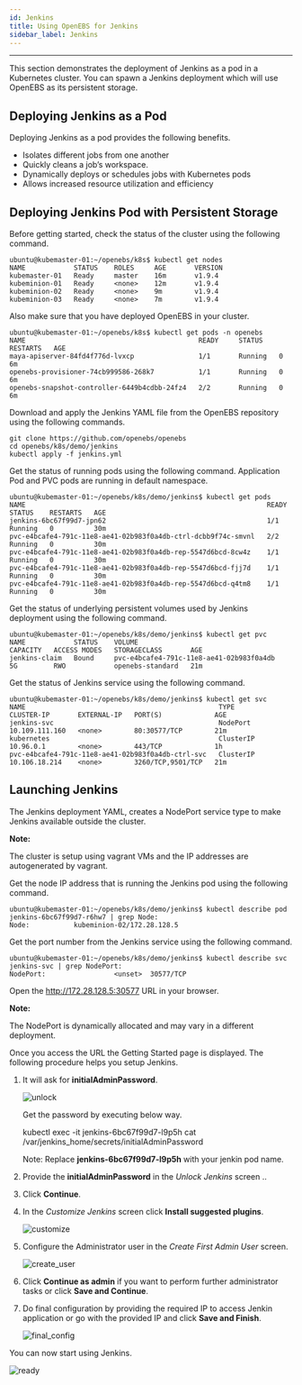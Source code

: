 ```yaml
---
id: Jenkins
title: Using OpenEBS for Jenkins
sidebar_label: Jenkins
---
```

------

This section demonstrates the deployment of Jenkins as a pod in a Kubernetes cluster. You can spawn a Jenkins deployment which will use OpenEBS as its persistent storage.

Deploying Jenkins as a Pod
--------------------------

Deploying Jenkins as a pod provides the following benefits.

-   Isolates different jobs from one another
-   Quickly cleans a job’s workspace.
-   Dynamically deploys or schedules jobs with Kubernetes pods
-   Allows increased resource utilization and efficiency

Deploying Jenkins Pod with Persistent Storage
---------------------------------------------

Before getting started, check the status of the cluster using the following command. 

    ubuntu@kubemaster-01:~/openebs/k8s$ kubectl get nodes
    NAME            STATUS    ROLES     AGE       VERSION
    kubemaster-01   Ready     master    16m       v1.9.4
    kubeminion-01   Ready     <none>    12m       v1.9.4
    kubeminion-02   Ready     <none>    9m        v1.9.4
    kubeminion-03   Ready     <none>    7m        v1.9.4

Also make sure that you have deployed OpenEBS in your cluster. 

```
ubuntu@kubemaster-01:~/openebs/k8s$ kubectl get pods -n openebs
NAME                                           READY     STATUS    RESTARTS   AGE
maya-apiserver-84fd4f776d-lvxcp                1/1       Running   0          6m
openebs-provisioner-74cb999586-268k7           1/1       Running   0          6m
openebs-snapshot-controller-6449b4cdbb-24fz4   2/2       Running   0          6m
```

Download and apply the Jenkins YAML file from the OpenEBS repository using the following commands. 

    git clone https://github.com/openebs/openebs
    cd openebs/k8s/demo/jenkins
    kubectl apply -f jenkins.yml

Get the status of running pods using the following command.  Application Pod and PVC pods are running in default namespace.

    ubuntu@kubemaster-01:~/openebs/k8s/demo/jenkins$ kubectl get pods
    NAME                                                            READY     STATUS    RESTARTS   AGE
    jenkins-6bc67f99d7-jpn62                                        1/1       Running   0          30m
    pvc-e4bcafe4-791c-11e8-ae41-02b983f0a4db-ctrl-dcbb9f74c-smvnl   2/2       Running   0          30m
    pvc-e4bcafe4-791c-11e8-ae41-02b983f0a4db-rep-5547d6bcd-8cw4z    1/1       Running   0          30m
    pvc-e4bcafe4-791c-11e8-ae41-02b983f0a4db-rep-5547d6bcd-fjj7d    1/1       Running   0          30m
    pvc-e4bcafe4-791c-11e8-ae41-02b983f0a4db-rep-5547d6bcd-q4tm8    1/1       Running   0          30m

Get the status of underlying persistent volumes used by Jenkins deployment using the following command. 

    ubuntu@kubemaster-01:~/openebs/k8s/demo/jenkins$ kubectl get pvc
    NAME            STATUS    VOLUME                                     CAPACITY   ACCESS MODES   STORAGECLASS       AGE
    jenkins-claim   Bound     pvc-e4bcafe4-791c-11e8-ae41-02b983f0a4db   5G         RWO            openebs-standard   21m

Get the status of Jenkins service using the following command. 

    ubuntu@kubemaster-01:~/openebs/k8s/demo/jenkins$ kubectl get svc
    NAME                                                TYPE        CLUSTER-IP       EXTERNAL-IP   PORT(S)             AGE
    jenkins-svc                                         NodePort    10.109.111.160   <none>        80:30577/TCP        21m
    kubernetes                                          ClusterIP   10.96.0.1        <none>        443/TCP             1h
    pvc-e4bcafe4-791c-11e8-ae41-02b983f0a4db-ctrl-svc   ClusterIP   10.106.18.214    <none>        3260/TCP,9501/TCP   21m                     

Launching Jenkins
-----------------

The Jenkins deployment YAML, creates a NodePort service type to make Jenkins available outside the cluster.

**Note:**

The cluster is setup using vagrant VMs and the IP addresses are autogenerated by vagrant.

Get the node IP address that is running the Jenkins pod using the following command. 

    ubuntu@kubemaster-01:~/openebs/k8s/demo/jenkins$ kubectl describe pod jenkins-6bc67f99d7-r6hw7 | grep Node:
    Node:           kubeminion-02/172.28.128.5

Get the port number from the Jenkins service using the following command. 

```
ubuntu@kubemaster-01:~/openebs/k8s/demo/jenkins$ kubectl describe svc jenkins-svc | grep NodePort:
NodePort:                 <unset>  30577/TCP
```

Open the <http://172.28.128.5:30577> URL in your browser.

**Note:**

The NodePort is dynamically allocated and may vary in a different deployment.

Once you access the URL the Getting Started page is displayed. The following procedure helps you setup Jenkins.

1. It will ask for **initialAdminPassword**. 

    ![unlock](/docs/assets/unlock_jenkins.PNG)

    Get the password by executing  below way.

    kubectl exec -it jenkins-6bc67f99d7-l9p5h cat /var/jenkins_home/secrets/initialAdminPassword

    Note: Replace **jenkins-6bc67f99d7-l9p5h** with your jenkin pod name. 

2.  Provide the **initialAdminPassword** in the *Unlock Jenkins* screen ..

3. Click **Continue**.

4. In the *Customize Jenkins* screen click **Install suggested plugins**.

    ![customize](/docs/assets/customize_jenkins.PNG)

5. Configure the Administrator user in the *Create First Admin User* screen. 

    ![create_user](/docs/assets/create_user_jenkins.PNG)

6. Click **Continue as admin** if you want to perform further administrator tasks or click **Save and Continue**.

7. Do final configuration by providing the required IP to access Jenkin application or go with the provided IP and click **Save and Finish**.

    ![final_config](/docs/assets/final_config_jenkins.PNG)

You can now start using Jenkins.

![ready](/docs/assets/ready_jenkins.PNG)

<!-- Hotjar Tracking Code for https://docs.openebs.io -->
<script>
   (function(h,o,t,j,a,r){
       h.hj=h.hj||function(){(h.hj.q=h.hj.q||[]).push(arguments)};
       h._hjSettings={hjid:785693,hjsv:6};
       a=o.getElementsByTagName('head')[0];
       r=o.createElement('script');r.async=1;
       r.src=t+h._hjSettings.hjid+j+h._hjSettings.hjsv;
       a.appendChild(r);
   })(window,document,'https://static.hotjar.com/c/hotjar-','.js?sv=');
</script>
